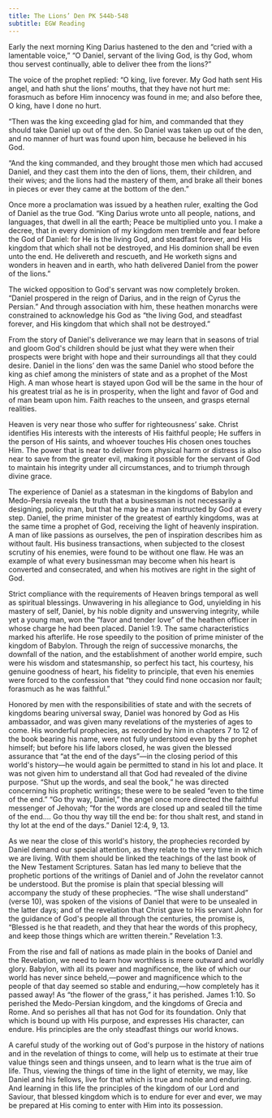 ```yaml
---
title: The Lions’ Den PK 544b-548
subtitle: EGW Reading
---
```


Early the next morning King Darius hastened to the den and “cried with a lamentable voice,” “O Daniel, servant of the living God, is thy God, whom thou servest continually, able to deliver thee from the lions?”

The voice of the prophet replied: “O king, live forever. My God hath sent His angel, and hath shut the lions’ mouths, that they have not hurt me: forasmuch as before Him innocency was found in me; and also before thee, O king, have I done no hurt.

“Then was the king exceeding glad for him, and commanded that they should take Daniel up out of the den. So Daniel was taken up out of the den, and no manner of hurt was found upon him, because he believed in his God.

“And the king commanded, and they brought those men which had accused Daniel, and they cast them into the den of lions, them, their children, and their wives; and the lions had the mastery of them, and brake all their bones in pieces or ever they came at the bottom of the den.”

Once more a proclamation was issued by a heathen ruler, exalting the God of Daniel as the true God. “King Darius wrote unto all people, nations, and languages, that dwell in all the earth; Peace be multiplied unto you. I make a decree, that in every dominion of my kingdom men tremble and fear before the God of Daniel: for He is the living God, and steadfast forever, and His kingdom that which shall not be destroyed, and His dominion shall be even unto the end. He delivereth and rescueth, and He worketh signs and wonders in heaven and in earth, who hath delivered Daniel from the power of the lions.”

The wicked opposition to God's servant was now completely broken. “Daniel prospered in the reign of Darius, and in the reign of Cyrus the Persian.” And through association with him, these heathen monarchs were constrained to acknowledge his God as “the living God, and steadfast forever, and His kingdom that which shall not be destroyed.”

From the story of Daniel's deliverance we may learn that in seasons of trial and gloom God's children should be just what they were when their prospects were bright with hope and their surroundings all that they could desire. Daniel in the lions’ den was the same Daniel who stood before the king as chief among the ministers of state and as a prophet of the Most High. A man whose heart is stayed upon God will be the same in the hour of his greatest trial as he is in prosperity, when the light and favor of God and of man beam upon him. Faith reaches to the unseen, and grasps eternal realities.

Heaven is very near those who suffer for righteousness’ sake. Christ identifies His interests with the interests of His faithful people; He suffers in the person of His saints, and whoever touches His chosen ones touches Him. The power that is near to deliver from physical harm or distress is also near to save from the greater evil, making it possible for the servant of God to maintain his integrity under all circumstances, and to triumph through divine grace.

The experience of Daniel as a statesman in the kingdoms of Babylon and Medo-Persia reveals the truth that a businessman is not necessarily a designing, policy man, but that he may be a man instructed by God at every step. Daniel, the prime minister of the greatest of earthly kingdoms, was at the same time a prophet of God, receiving the light of heavenly inspiration. A man of like passions as ourselves, the pen of inspiration describes him as without fault. His business transactions, when subjected to the closest scrutiny of his enemies, were found to be without one flaw. He was an example of what every businessman may become when his heart is converted and consecrated, and when his motives are right in the sight of God.

Strict compliance with the requirements of Heaven brings temporal as well as spiritual blessings. Unwavering in his allegiance to God, unyielding in his mastery of self, Daniel, by his noble dignity and unswerving integrity, while yet a young man, won the “favor and tender love” of the heathen officer in whose charge he had been placed. Daniel 1:9. The same characteristics marked his afterlife. He rose speedily to the position of prime minister of the kingdom of Babylon. Through the reign of successive monarchs, the downfall of the nation, and the establishment of another world empire, such were his wisdom and statesmanship, so perfect his tact, his courtesy, his genuine goodness of heart, his fidelity to principle, that even his enemies were forced to the confession that “they could find none occasion nor fault; forasmuch as he was faithful.”

Honored by men with the responsibilities of state and with the secrets of kingdoms bearing universal sway, Daniel was honored by God as His ambassador, and was given many revelations of the mysteries of ages to come. His wonderful prophecies, as recorded by him in chapters 7 to 12 of the book bearing his name, were not fully understood even by the prophet himself; but before his life labors closed, he was given the blessed assurance that “at the end of the days”—in the closing period of this world's history—he would again be permitted to stand in his lot and place. It was not given him to understand all that God had revealed of the divine purpose. “Shut up the words, and seal the book,” he was directed concerning his prophetic writings; these were to be sealed “even to the time of the end.” “Go thy way, Daniel,” the angel once more directed the faithful messenger of Jehovah; “for the words are closed up and sealed till the time of the end.... Go thou thy way till the end be: for thou shalt rest, and stand in thy lot at the end of the days.” Daniel 12:4, 9, 13.

As we near the close of this world's history, the prophecies recorded by Daniel demand our special attention, as they relate to the very time in which we are living. With them should be linked the teachings of the last book of the New Testament Scriptures. Satan has led many to believe that the prophetic portions of the writings of Daniel and of John the revelator cannot be understood. But the promise is plain that special blessing will accompany the study of these prophecies. “The wise shall understand” (verse 10), was spoken of the visions of Daniel that were to be unsealed in the latter days; and of the revelation that Christ gave to His servant John for the guidance of God's people all through the centuries, the promise is, “Blessed is he that readeth, and they that hear the words of this prophecy, and keep those things which are written therein.” Revelation 1:3.

From the rise and fall of nations as made plain in the books of Daniel and the Revelation, we need to learn how worthless is mere outward and worldly glory. Babylon, with all its power and magnificence, the like of which our world has never since beheld,—power and magnificence which to the people of that day seemed so stable and enduring,—how completely has it passed away! As “the flower of the grass,” it has perished. James 1:10. So perished the Medo-Persian kingdom, and the kingdoms of Grecia and Rome. And so perishes all that has not God for its foundation. Only that which is bound up with His purpose, and expresses His character, can endure. His principles are the only steadfast things our world knows.

A careful study of the working out of God's purpose in the history of nations and in the revelation of things to come, will help us to estimate at their true value things seen and things unseen, and to learn what is the true aim of life. Thus, viewing the things of time in the light of eternity, we may, like Daniel and his fellows, live for that which is true and noble and enduring. And learning in this life the principles of the kingdom of our Lord and Saviour, that blessed kingdom which is to endure for ever and ever, we may be prepared at His coming to enter with Him into its possession.